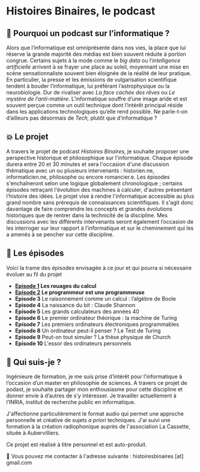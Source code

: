 # Histoires Binaires, le podcast

## :floppy_disk: Pourquoi un podcast sur l’informatique ?

Alors que l’informatique est omniprésente dans nos vies, la place que lui réserve la grande majorité des médias est bien souvent réduite à portion congrue. Certains sujets à la mode comme le *big data*  ou l’*intelligence artificielle* arrivent à se frayer une place au soleil, moyennant une mise en scène sensationnaliste souvent bien éloignée de la réalité de leur pratique. En particulier, la presse et les émissions de vulgarisation scientifique tendent à bouder l’informatique, lui préférant l’astrophysique ou la neurobiologie. Dur de rivaliser avec *La face cachée des rêves* ou *Le mystère de l’anti-matière*. L’informatique souffre d’une image aride et est souvent perçue comme un outil technique dont l’intérêt principal réside dans les applications technologiques qu’elle rend possible. Ne parle-t-on d’ailleurs pas désormais de *Tech,* plutôt que d’informatique ?

## :boom: Le projet

A travers le projet de podcast *Histoires Binaires*, je souhaite proposer une perspective historique et philosophique sur l'informatique. Chaque épisode durera entre 20 et 30 minutes et sera l'occasion d'une discussion thématique avec un ou plusieurs intervenants : historien.ne, informaticien.ne, philosophe ou encore romancier.e. Les épisodes s'enchaîneront selon une logique globalement chronologique ; certains épisodes retraçant l'évolution des machines à calculer, d'autres présentant l'histoire des idées. Le projet vise à rendre l'informatique accessible au plus grand nombre sans prérequis de connaissances scientifiques. Il s'agit donc davantage de faire comprendre les concepts et grandes évolutions historiques que de rentrer dans la technicité de la discipline. Mes discussions avec les différents intervenants seront également l’occasion de les interroger sur leur rapport à l’informatique et sur le cheminement qui les a amenés à se pencher sur cette discipline.  

## :microphone: Les épisodes

Voici la trame des épisodes envisagée à ce jour et qui pourra si nécessaire évoluer au fil du projet

- **[Episode 1](https://drive.google.com/file/d/1cflYKt8K-pzpCNunoGSevNbBFJLco7At/view?usp=share_link) Les rouages du calcul** 
- **[Episode 2](https://drive.google.com/file/d/1mWDndFGA5Nsiuma0Z6lqIfqjZ2Ij4Gqw/view?usp=share_link) Le programmeur est une programmeuse**
- **Episode 3** Le raisonnement comme un calcul : l’algèbre de Boole 
- **Episode 4** La naissance du bit : Claude Shannon 
- **Episode 5** Les grands calculateurs des années 40 
- **Episode 6** Le premier ordinateur théorique : la machine de Turing
- **Episode 7** Les premiers ordinateurs électroniques programmables 
- **Episode 8** Un ordinateur peut-il penser ? Le Test de Turing 
- **Episode 9** Peut-on tout simuler ? La thèse physique de Church 
- **Episode 10** L'essor des ordinateurs personnels

## :woman: Qui suis-je ?

Ingénieure de formation, je me suis prise d’intérêt pour l’informatique à l’occasion d’un master en philosophie de sciences. A travers ce projet de podast, je souhaite partager mon enthousiasme pour cette discipline et donner envie à d’autres de s’y intéresser. Je travailler actuellement à l’INRIA, institut de recherche public en informatique. 

J'affectionne particulièrement le format audio qui permet une approche personnelle et créative de sujets _a priori_ techniques. J'ai suivi une formation à la création radiophonique auprès de l'association La Cassette, située à Aubervilliers. 

Ce projet est réalisé à titre personnel et est auto-produit.

:love_letter: Vous pouvez me contacter à l'adresse suivante : histoiresbinaires [at] gmail.com
